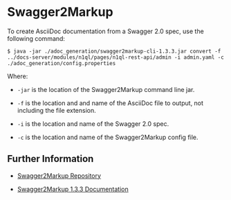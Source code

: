 # Swagger2Markup

To create AsciiDoc documentation from a Swagger 2.0 spec, use the following command:

```shell
$ java -jar ./adoc_generation/swagger2markup-cli-1.3.3.jar convert -f ../docs-server/modules/n1ql/pages/n1ql-rest-api/admin -i admin.yaml -c ./adoc_generation/config.properties
```

Where:

* `-jar` is the location of the Swagger2Markup command line jar.

* `-f` is the location and and name of the AsciiDoc file to output, not including the file extension.

* `-i` is the location and name of the Swagger 2.0 spec.

* `-c` is the location and name of the Swagger2Markup config file.

## Further Information

* [Swagger2Markup Repository](https://github.com/swagger2markup)

* [Swagger2Markup 1.3.3 Documentation](http://swagger2markup.github.io/swagger2markup/1.3.3/)